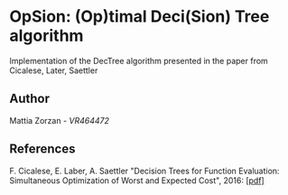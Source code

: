 # OpSion: (Op)timal Deci(Sion) Tree algorithm
Implementation of the DecTree algorithm presented in the paper from Cicalese, Later, Saettler

## Author
Mattia Zorzan - *VR464472*

## References
F. Cicalese, E. Laber, A. Saettler "Decision Trees for Function Evaluation: Simultaneous Optimization of Worst and Expected Cost", 2016: [[pdf]](https://link.springer.com/content/pdf/10.1007/s00453-016-0225-9.pdf)
